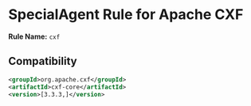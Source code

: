 # SpecialAgent Rule for Apache CXF

**Rule Name:** `cxf`

## Compatibility

```xml
<groupId>org.apache.cxf</groupId>
<artifactId>cxf-core</artifactId>
<version>[3.3.3,]</version>
```